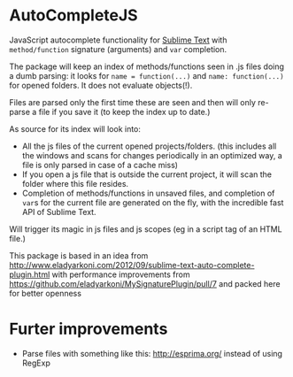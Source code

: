 # AutoCompleteJS

JavaScript autocomplete functionality for [Sublime Text][] with `method/function` signature (arguments) and `var` completion.

The package will keep an index of methods/functions seen in .js files doing a dumb parsing: it looks for `name = function(...)` and `name: function(...)` for opened folders. It does not evaluate objects(!).

Files are parsed only the first time these are seen and then will only re-parse a file if you save it (to keep the index up to date.)

As source for its index will look into:

-   All the js files of the current opened projects/folders. (this includes all the windows and scans for changes periodically in an optimized way, a file is only parsed in case of a cache miss)
-   If you open a js file that is outside the current project, it will scan the folder where this file resides.
-   Completion of methods/functions in unsaved files, and completion of `var`s for the current file are generated on the fly, with the incredible fast API of Sublime Text.

Will trigger its magic in js files and js scopes (eg in a script tag of an HTML file.)

This package is based in an idea from <http://www.eladyarkoni.com/2012/09/sublime-text-auto-complete-plugin.html> with performance improvements from  https://github.com/eladyarkoni/MySignaturePlugin/pull/7 and packed here for better openness

# Furter improvements

- Parse files with something like this: http://esprima.org/ instead of using RegExp


  [Sublime Text]: http://www.sublimetext.com/3
